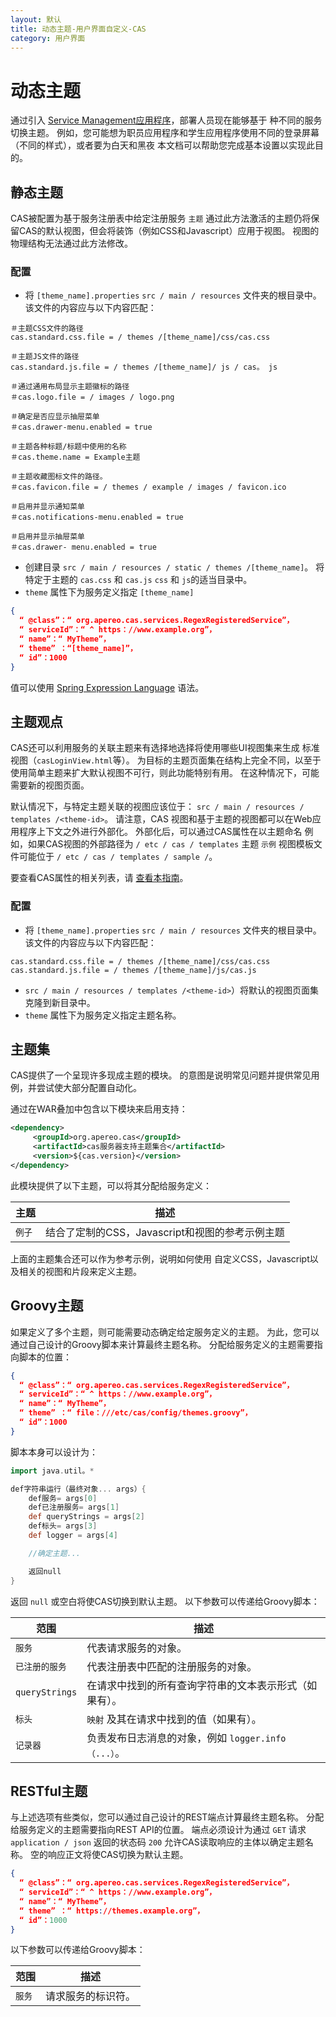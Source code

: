 ```yaml
---
layout: 默认
title: 动态主题-用户界面自定义-CAS
category: 用户界面
---
```


# 动态主题

通过引入 [Service Management应用程序](../services/Service-Management.html)，部署人员现在能够基于 种不同的服务切换主题。 例如，您可能想为职员应用程序和学生应用程序使用不同的登录屏幕（不同的样式），或者要为白天和黑夜 本文档可以帮助您完成基本设置以实现此目的。

## 静态主题

CAS被配置为基于服务注册表中给定注册服务 `主题` 通过此方法激活的主题仍将保留CAS的默认视图，但会将装饰（例如CSS和Javascript）应用于视图。 视图的物理结构无法通过此方法修改。

### 配置

- 将 `[theme_name].properties` `src / main / resources` 文件夹的根目录中。 该文件的内容应与以下内容匹配：

```properties 
＃主题CSS文件的路径
cas.standard.css.file = / themes /[theme_name]/css/cas.css

＃主题JS文件的路径
cas.standard.js.file = / themes /[theme_name]/ js / cas。 js

＃通过通用布局显示主题徽标的路径
＃cas.logo.file = / images / logo.png     

＃确定是否应显示抽屉菜单
＃cas.drawer-menu.enabled = true                    

＃主题各种标题/标题中使用的名称
＃cas.theme.name = Example主题

＃主题收藏图标文件的路径。
＃cas.favicon.file = / themes / example / images / favicon.ico

＃启用并显示通知菜单
＃cas.notifications-menu.enabled = true

＃启用并显示抽屉菜单
＃cas.drawer- menu.enabled = true
```

- 创建目录 `src / main / resources / static / themes /[theme_name]`。 将特定于主题的 `cas.css` 和 `cas.js` `css` 和 `js`的适当目录中。
- `theme` 属性下为服务定义指定 `[theme_name]`

```json
{
  “ @class”：“ org.apereo.cas.services.RegexRegisteredService”，
  “ serviceId”：“ ^ https：//www.example.org”，
  “ name”：“ MyTheme”，
  “ theme” ：“[theme_name]”，
  “ id”：1000
}
```

值可以使用 [Spring Expression Language](../configuration/Configuration-Spring-Expressions.html) 语法。

## 主题观点

CAS还可以利用服务的关联主题来有选择地选择将使用哪些UI视图集来生成 标准视图（`casLoginView.html`等）。 为目标的主题页面集在结构上完全不同，以至于使用简单主题来扩大默认视图不可行，则此功能特别有用。 在这种情况下，可能需要新的视图页面。

默认情况下，与特定主题关联的视图应该位于： `src / main / resources / templates /<theme-id>`。 请注意，CAS 视图和基于主题的视图都可以在Web应用程序上下文之外进行外部化。 外部化后，可以通过CAS属性在以主题命名 例如，如果CAS视图的外部路径为 `/ etc / cas / templates` 主题 `示例` 视图模板文件可能位于 `/ etc / cas / templates / sample /`。

要查看CAS属性的相关列表，请 [查看本指南](../configuration/Configuration-Properties.html#views)。

### 配置

- 将 `[theme_name].properties` `src / main / resources` 文件夹的根目录中。 该文件的内容应与以下内容匹配：

```properties
cas.standard.css.file = / themes /[theme_name]/css/cas.css
cas.standard.js.file = / themes /[theme_name]/js/cas.js
```

- `src / main / resources / templates /<theme-id>`）将默认的视图页面集克隆到新目录中。
- `theme` 属性下为服务定义指定主题名称。

## 主题集

CAS提供了一个呈现许多现成主题的模块。 的意图是说明常见问题并提供常见用例，并尝试使大部分配置自动化。

通过在WAR叠加中包含以下模块来启用支持：

```xml
<dependency>
     <groupId>org.apereo.cas</groupId>
     <artifactId>cas服务器支持主题集合</artifactId>
     <version>${cas.version}</version>
</dependency>
```

此模块提供了以下主题，可以将其分配给服务定义：

| 主题   | 描述                             |
| ---- | ------------------------------ |
| `例子` | 结合了定制的CSS，Javascript和视图的参考示例主题 |

上面的主题集合还可以作为参考示例，说明如何使用 自定义CSS，Javascript以及相关的视图和片段来定义主题。

## Groovy主题

如果定义了多个主题，则可能需要动态确定给定服务定义的主题。 为此，您可以通过自己设计的Groovy脚本来计算最终主题名称。 分配给服务定义的主题需要指向脚本的位置：

```json
{
  “ @class”：“ org.apereo.cas.services.RegexRegisteredService”，
  “ serviceId”：“ ^ https：//www.example.org”，
  “ name”：“ MyTheme”，
  “ theme” ：“ file：///etc/cas/config/themes.groovy”，
  “ id”：1000
}
```

脚本本身可以设计为：

```groovy
import java.util。*

def字符串运行（最终对象... args）{
    def服务= args[0]
    def已注册服务= args[1]
    def queryStrings = args[2]
    def标头= args[3]
    def logger = args[4]

    //确定主题...

    返回null
}
```

返回 `null` 或空白将使CAS切换到默认主题。 以下参数可以传递给Groovy脚本：

| 范围             | 描述                                 |
| -------------- | ---------------------------------- |
| `服务`           | 代表请求服务的对象。                         |
| `已注册的服务`       | 代表注册表中匹配的注册服务的对象。                  |
| `queryStrings` | 在请求中找到的所有查询字符串的文本表示形式（如果有）。        |
| `标头`           | `映射` 及其在请求中找到的值（如果有）。              |
| `记录器`          | 负责发布日志消息的对象，例如 `logger.info（...）`。 |

## RESTful主题

与上述选项有些类似，您可以通过自己设计的REST端点计算最终主题名称。 分配给服务定义的主题需要指向REST API的位置。 端点必须设计为通过 `GET` 请求 `application / json` 返回的状态码 `200` 允许CAS读取响应的主体以确定主题名称。 空的响应正文将使CAS切换为默认主题。

```json
{
  “ @class”：“ org.apereo.cas.services.RegexRegisteredService”，
  “ serviceId”：“ ^ https：//www.example.org”，
  “ name”：“ MyTheme”，
  “ theme” ：“ https://themes.example.org”，
  “ id”：1000
}
```

以下参数可以传递给Groovy脚本：

| 范围   | 描述        |
| ---- | --------- |
| `服务` | 请求服务的标识符。 |
